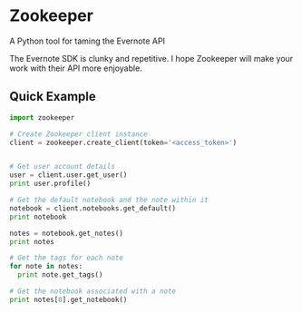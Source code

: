 Zookeeper
=========

A Python tool for taming the Evernote API

The Evernote SDK is clunky and repetitive. I hope Zookeeper will make your work
with their API more enjoyable.


Quick Example
-------------

```python
import zookeeper

# Create Zookeeper client instance
client = zookeeper.create_client(token='<access_token>')


# Get user account details
user = client.user.get_user()
print user.profile()

# Get the default notebook and the note within it
notebook = client.notebooks.get_default()
print notebook

notes = notebook.get_notes()
print notes

# Get the tags for each note
for note in notes:
  print note.get_tags()

# Get the notebook associated with a note
print notes[0].get_notebook()
